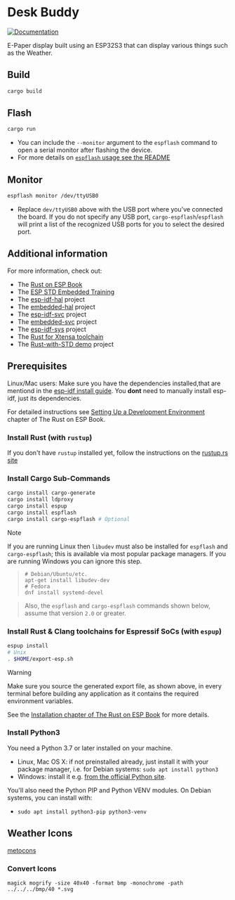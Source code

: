 # Desk Buddy
[![Documentation](https://img.shields.io/badge/docs-esp--rs-brightgreen)](https://esp-rs.github.io/esp-idf-svc/esp_idf_svc/index.html)

E-Paper display built using an ESP32S3 that can display various things such as the Weather.
## Build

```sh
cargo build
```

## Flash

```sh
cargo run
```
- You can include the `--monitor` argument to the `espflash` command to open a serial monitor after flashing the device.
- For more details on [`espflash` usage see the README](https://github.com/esp-rs/espflash/tree/main/espflash#usage)

## Monitor
```sh
espflash monitor /dev/ttyUSB0
```

- Replace `dev/ttyUSB0` above with the USB port where you've connected the board. If you do not
specify any USB port, `cargo-espflash`/`espflash` will print a list of the recognized USB ports for you to select
the desired port.


## Additional information

For more information, check out:
* The [Rust on ESP Book](https://esp-rs.github.io/book/)
* The [ESP STD Embedded Training](https://github.com/esp-rs/std-training)
* The [esp-idf-hal](https://github.com/esp-rs/esp-idf-hal) project
* The [embedded-hal](https://github.com/rust-embedded/embedded-hal) project
* The [esp-idf-svc](https://github.com/esp-rs/esp-idf-svc) project
* The [embedded-svc](https://github.com/esp-rs/embedded-svc) project
* The [esp-idf-sys](https://github.com/esp-rs/esp-idf-sys) project
* The [Rust for Xtensa toolchain](https://github.com/esp-rs/rust-build)
* The [Rust-with-STD demo](https://github.com/ivmarkov/rust-esp32-std-demo) project

## Prerequisites

Linux/Mac users: Make sure you have the dependencies installed,that are mentiond in the [esp-idf install guide](https://docs.espressif.com/projects/esp-idf/en/latest/esp32/get-started/linux-macos-setup.html#step-1-install-prerequisites). You **dont** need to manually install esp-idf, just its dependencies.

For detailed instructions see [Setting Up a Development Environment](https://esp-rs.github.io/book/installation/index.html) chapter of The Rust on ESP Book.

### Install Rust (with `rustup`)

If you don't have `rustup` installed yet, follow the instructions on the [rustup.rs site](https://rustup.rs)

### Install Cargo Sub-Commands

```sh
cargo install cargo-generate
cargo install ldproxy
cargo install espup
cargo install espflash
cargo install cargo-espflash # Optional
```

> [!NOTE]
> If you are running Linux then `libudev` must also be installed for `espflash` and `cargo-espflash`; this is available via most popular package managers. If you are running Windows you can ignore this step.

> ```
> # Debian/Ubuntu/etc.
> apt-get install libudev-dev
> # Fedora
> dnf install systemd-devel
> ```

> Also, the `espflash` and `cargo-espflash` commands shown below, assume that version `2.0` or
> greater.

### Install Rust & Clang toolchains for Espressif SoCs (with `espup`)

```sh
espup install
# Unix
. $HOME/export-esp.sh
```
> [!WARNING]
> Make sure you source the generated export file, as shown above, in every terminal before building any application as it contains the required environment variables.

See the [Installation chapter of The Rust on ESP Book](https://esp-rs.github.io/book/installation/index.html) for more details.

### Install Python3

You need a Python 3.7 or later installed on your machine.
* Linux, Mac OS X: if not preinstalled already, just install it with your package manager, i.e. for Debian systems: `sudo apt install python3`
* Windows: install it e.g. [from the official Python site](https://www.python.org/downloads/).

You'll also need the Python PIP and Python VENV modules. On Debian systems, you can install with:
* `sudo apt install python3-pip python3-venv`


## Weather Icons

[metocons](https://www.alessioatzeni.com/meteocons/)

### Convert Icons

`magick mogrify -size 40x40 -format bmp -monochrome -path ../../../bmp/40 *.svg`
